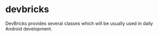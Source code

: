 # devbricks
DevBricks provides several classes which will be usually used in daily Android development.
